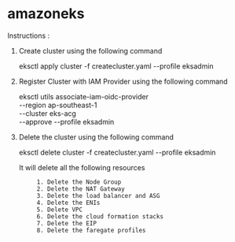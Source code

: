 # amazoneks

Instructions :

1. Create cluster using the following command 

     eksctl apply cluster  -f createcluster.yaml --profile eksadmin

2. Register Cluster with IAM Provider using the following command

    eksctl utils associate-iam-oidc-provider \
    --region ap-southeast-1 \
    --cluster eks-acg \
    --approve --profile eksadmin

3. Delete the cluster using the following command

     eksctl delete cluster  -f createcluster.yaml --profile eksadmin

     It will delete all the following resources

            1. Delete the Node Group
            2. Delete the NAT Gateway
            3. Delete the load balancer and ASG
            4. Delete the ENIs
            5. Delete VPC
            6. Delete the cloud formation stacks
            7. Delete the EIP
            8. Delete the faregate profiles


